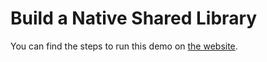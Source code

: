 # Build a Native Shared Library

You can find the steps to run this demo on [the website](https://www.graalvm.org/latest/reference-manual/native-image/guides/build-native-shared-library/).
